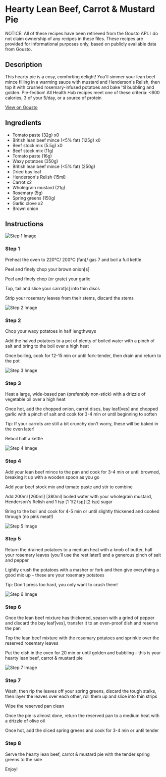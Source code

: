 # Hearty Lean Beef, Carrot & Mustard Pie

NOTICE: All of these recipes have been retrieved from the Gousto API. I do not claim ownership of any recipes in these files. These recipes are provided for informational purposes only, based on publicly available data from Gousto.

## Description

This hearty pie is a cosy, comforting delight! You'll simmer your lean beef mince filling in a warming sauce with mustard and Henderson's Relish, then top it with crushed rosemary-infused potatoes and bake 'til bubbling and golden. Pie-fection! All Health Hub recipes meet one of these criteria: <600 calories, 3 of your 5/day, or a source of protein

[View on Gousto](https://www.gousto.co.uk/recipes/cookbook/hearty-lean-beef-carrot-mustard-pie)

## Ingredients

- Tomato paste (32g) x0
- British lean beef mince (<5% fat) (125g) x0
- Beef stock mix (5.5g) x0
- Beef stock mix (11g)
- Tomato paste (16g)
- Waxy potatoes (350g)
- British lean beef mince (<5% fat) (250g)
- Dried bay leaf
- Henderson's Relish (15ml)
- Carrot x2
- Wholegrain mustard (21g)
- Rosemary (5g)
- Spring greens (150g)
- Garlic clove x2
- Brown onion

## Instructions

![Step 1 Image](https://production-media.gousto.co.uk/cms/recipe-step-image/Step-1-1612439909959-x200.jpg)

### Step 1

Preheat the oven to 220°C/ 200°C (fan)/ gas 7 and boil a full kettle

Peel and finely chop your brown onion[s]

Peel and finely chop (or grate) your garlic

Top, tail and slice your carrot[s] into thin discs

Strip your rosemary leaves from their stems, discard the stems

![Step 2 Image](https://production-media.gousto.co.uk/cms/recipe-step-image/Step-2-1612439917743-x200.jpg)

### Step 2

Chop your waxy potatoes in half lengthways

Add the halved potatoes to a pot of plenty of boiled water with a pinch of salt and bring to the boil over a high heat

Once boiling, cook for 12-15 min or until fork-tender, then drain and return to the pot

![Step 3 Image](https://production-media.gousto.co.uk/cms/recipe-step-image/Step-3-1612439953066-x200.jpg)

### Step 3

Heat a large, wide-based pan (preferably non-stick) with a drizzle of vegetable oil over a high heat

Once hot, add the chopped onion, carrot discs, bay leaf[ves] and chopped garlic with a pinch of salt and cook for 3-4 min or until beginning to soften

Tip: If your carrots are still a bit crunchy don't worry, these will be baked in the oven later!

Reboil half a kettle

![Step 4 Image](https://production-media.gousto.co.uk/cms/recipe-step-image/Step-4-1612439973711-x200.jpg)

### Step 4

Add your lean beef mince to the pan and cook for 3-4 min or until browned, breaking it up with a wooden spoon as you go

Add your beef stock mix and tomato paste and stir to combine

Add 200ml <span class="text-purple">[260ml]</span> <span class="text-danger">[380ml]</span> boiled water with your wholegrain mustard, Henderson's Relish and 1 tsp <span class="text-purple">[1 1/2 tsp]</span> <span class="text-danger">[2 tsp]</span> sugar

Bring to the boil and cook for 4-5 min or until slightly thickened and cooked through (no pink meat!)

![Step 5 Image](https://production-media.gousto.co.uk/cms/recipe-step-image/Step-5-1612440011000-x200.jpg)

### Step 5

Return the drained potatoes to a medium heat with a knob of butter, half your rosemary leaves (you'll use the rest later!) and a generous pinch of salt and pepper

Lightly crush the potatoes with a masher or fork and then give everything a good mix up – these are your rosemary potatoes

Tip: Don't press too hard, you only want to crush them!

![Step 6 Image](https://production-media.gousto.co.uk/cms/recipe-step-image/Step-6-1612440020895-x200.jpg)

### Step 6

Once the lean beef mixture has thickened, season with a grind of pepper and discard the bay leaf[ves], transfer it to an oven-proof dish and reserve the pan

Top the lean beef mixture with the rosemary potatoes and sprinkle over the reserved rosemary leaves

Put the dish in the oven for 20 min or until golden and bubbling – this is your hearty lean beef, carrot & mustard pie

![Step 7 Image](https://production-media.gousto.co.uk/cms/recipe-step-image/Step-7-1612440029880-x200.jpg)

### Step 7

Wash, then rip the leaves off your spring greens, discard the tough stalks, then layer the leaves over each other, roll them up and slice into thin strips

Wipe the reserved pan clean

Once the pie is almost done, return the reserved pan to a medium heat with a drizzle of olive oil

Once hot, add the sliced spring greens and cook for 3-4 min or until tender

### Step 8

Serve the hearty lean beef, carrot & mustard pie with the tender spring greens to the side

Enjoy!

